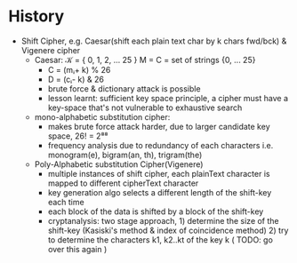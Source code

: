 # History

- Shift Cipher, e.g. Caesar(shift each plain text char by k chars fwd/bck) & Vigenere cipher
    - Caesar:  𝒦 = { 0, 1, 2, ... 25 } M = C = set of strings {0, ... 25}
        - C = (mᵢ+ k) % 26
        - D = (cᵢ- k) & 26
        - brute force & dictionary attack is possible
        - lesson learnt: sufficient key space principle, a cipher must have a key-space that's not vulnerable to exhaustive search
    - mono-alphabetic substitution cipher:
        - makes brute force attack harder, due to larger candidate key space, 26! = 2⁸⁸
        - frequency analysis due to redundancy of each characters i.e. monogram(e), bigram(an, th), trigram(the)
    - Poly-Alphabetic substitution Cipher(Vigenere)
        - multiple instances of shift cipher, each plainText character is mapped to different cipherText character
        - key generation algo selects a different length of the shift-key each time
        - each block of the data is shifted by a block of the shift-key
        - cryptanalysis: two stage approach, 1) determine the size of the shift-key (Kasiski's method & index of coincidence method) 2) try to determine the characters k1, k2..kt of the key k ( TODO: go over this again )
